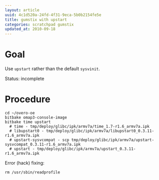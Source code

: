 ```yaml
---
layout: article
uuid: 4c1d520a-24fd-4f31-9eca-5b0b2154fe5e
title: gumstix with upstart
categories: scratchpad gumstix
updated_at: 2010-09-18
---
```

Goal
====

Use `upstart` rather than the default `sysvinit`.

Status: incomplete

Procedure
====

    cd ~/overo-oe
    bitbake omap3-console-image
    bitbake time upstart
      # time - tmp/deploy/glibc/ipk/armv7a/time_1.7-r1.6_armv7a.ipk
      # libupstart0 - tmp/deploy/glibc/ipk/armv7a/libupstart0_0.3.11-r1.6_armv7a.ipk
      # upstart-sysvcompat - scp tmp/deploy/glibc/ipk/armv7a/upstart-sysvcompat_0.3.11-r1.6_armv7a.ipk
      # upstart - tmp/deploy/glibc/ipk/armv7a/upstart_0.3.11-r1.6_armv7a.ipk

Error (hack) fixing:

    rm /usr/sbin/readprofile
